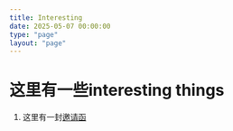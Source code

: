 ```yaml
---
title: Interesting
date: 2025-05-07 00:00:00
type: "page"
layout: "page"
---
```


# 这里有一些interesting things
1. 这里有一封[邀请函](/interesting/EmojiSlider/index.html)